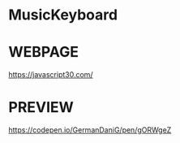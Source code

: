 # MusicKeyboard
# WEBPAGE
https://javascript30.com/
# PREVIEW
https://codepen.io/GermanDaniG/pen/gORWgeZ
